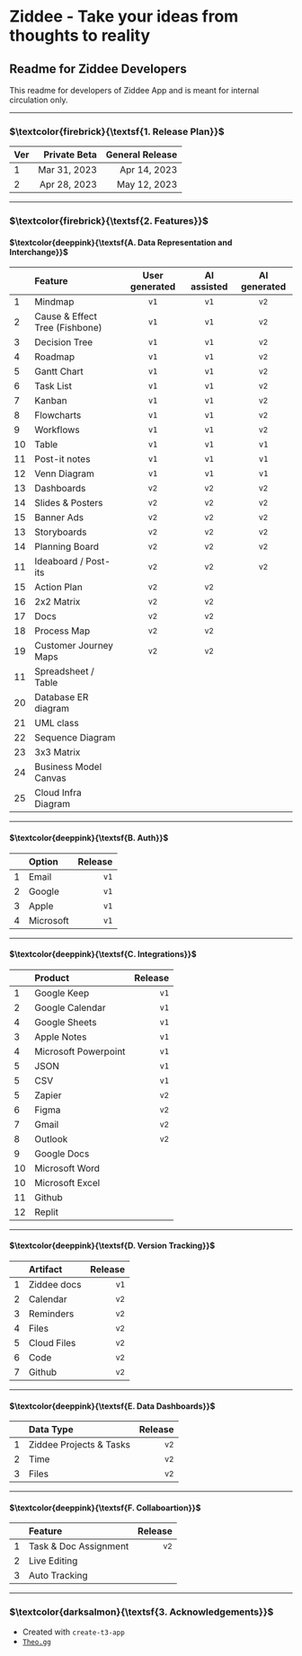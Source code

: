 # Ziddee - Take your ideas from thoughts to reality

## Readme for Ziddee Developers

This readme for developers of Ziddee App and is meant for internal circulation only.
___

### $\textcolor{firebrick}{\textsf{1. Release Plan}}$

| Ver | Private Beta  | General Release |
|:----|-------------:|-----------------:|
| 1   | Mar 31, 2023|  Apr 14, 2023     |
| 2   | Apr 28, 2023|  May 12, 2023     |

___

### $\textcolor{firebrick}{\textsf{2. Features}}$

#### $\textcolor{deeppink}{\textsf{A. Data Representation and Interchange}}$

|   | Feature                       | User generated | AI assisted | AI generated |
|:--|:----------------------------- |:--------------:|:-----------:|:------------:|
| 1 |Mindmap                        | `v1` | `v1` | <sub>v2</sub> |
| 2 |Cause & Effect Tree (Fishbone) | `v1` | `v1` | <sub>v2</sub> |
| 3 |Decision Tree                  | `v1` | `v1` | <sub>v2</sub> |
| 4 |Roadmap                        | `v1` | `v1` | <sub>v2</sub> |
| 5 |Gantt Chart                    | `v1` | `v1` | <sub>v2</sub> |
| 6 |Task List                      | `v1` | `v1` | <sub>v2</sub> |
| 7 |Kanban                         | `v1` | `v1` | <sub>v2</sub> |
| 8 |Flowcharts                     | `v1` | `v1` | <sub>v2</sub> |
| 9 |Workflows                      | `v1` | `v1` | <sub>v2</sub> |
|10 |Table                          | `v1` | `v1` | `v1` |
|11 |Post-it notes                  | `v1` | `v1` | `v1` |
|12 |Venn Diagram                   | `v1` | `v1` | `v1` |
|13 |Dashboards                     | <sub>v2</sub> | <sub>v2</sub> | <sub>v2</sub> |
|14|Slides & Posters                | <sub>v2</sub> | <sub>v2</sub> | <sub>v2</sub> |
|15|Banner Ads                      | <sub>v2</sub> | <sub>v2</sub> | <sub>v2</sub> |
|13|Storyboards                     | <sub>v2</sub> | <sub>v2</sub> | <sub>v2</sub> |
|14| Planning Board                 | <sub>v2</sub> | <sub>v2</sub> | <sub>v2</sub> |
|11 |Ideaboard / Post-its           | <sub>v2</sub> | <sub>v2</sub> | <sub>v2</sub> |
|15|Action Plan                     | <sub>v2</sub> | <sub>v2</sub> |
|16|2x2 Matrix                      | <sub>v2</sub> | <sub>v2</sub> |
|17|Docs                            | <sub>v2</sub> | <sub>v2</sub> |
|18| Process Map                    | <sub>v2</sub> | <sub>v2</sub> |
|19| Customer Journey Maps          | <sub>v2</sub> | <sub>v2</sub> |
|11 |Spreadsheet / Table |
|20|Database ER diagram  |
|21|UML class            |
|22|Sequence Diagram     |
|23|3x3 Matrix           |
|24|Business Model Canvas|
|25| Cloud Infra Diagram |

___

#### $\textcolor{deeppink}{\textsf{B. Auth}}$

|   | Option   | Release |
|:--|:---------|-------:|
1| Email     |  `v1`  |
2| Google    |  `v1`  |
3| Apple     |  `v1`  |
4| Microsoft |  `v1`  |

___

#### $\textcolor{deeppink}{\textsf{C. Integrations}}$

|   | Product            | Release |
|:--|:-------------------|-------:|
1| Google Keep         |  `v1`  |
2| Google Calendar     |  `v1`  |
4| Google Sheets       |  `v1`  |
3| Apple Notes         |  `v1`  |
4| Microsoft Powerpoint|  `v1`  |
5| JSON                |  `v1`  |
5| CSV                 |  `v1`  |
5| Zapier              | <sub>v2</sub> |
6| Figma               | <sub>v2</sub> |
7| Gmail               | <sub>v2</sub> |
8| Outlook             | <sub>v2</sub> |
9| Google Docs         |
10| Microsoft Word     |
10| Microsoft Excel    |
11| Github             |
12| Replit             |

___

#### $\textcolor{deeppink}{\textsf{D. Version Tracking}}$

|   | Artifact | Release |
|:--|:---------|-------:|
| 1 | Ziddee docs |  `v1`  |
| 2 | Calendar    | <sub>v2</sub> |
| 3 | Reminders   | <sub>v2</sub> |
| 4 | Files       | <sub>v2</sub> |
| 5 | Cloud Files | <sub>v2</sub> |
| 6 | Code        | <sub>v2</sub> |
| 7 | Github      | <sub>v2</sub> |

___

#### $\textcolor{deeppink}{\textsf{E. Data Dashboards}}$

|   | Data Type               | Release       |
|:--|:------------------------|--------------:|
| 1 | Ziddee Projects & Tasks | <sub>v2</sub> |
| 2 | Time                    | <sub>v2</sub> |
| 3 | Files                   | <sub>v2</sub> |

___

#### $\textcolor{deeppink}{\textsf{F. Collaboartion}}$

|   | Feature               | Release       |
|:--|:----------------------|--------------:|
| 1 | Task & Doc Assignment | <sub>v2</sub> |
| 2 | Live Editing          |
| 3 | Auto Tracking         |

___

### $\textcolor{darksalmon}{\textsf{3. Acknowledgements}}$

- Created with `create-t3-app`
- [`Theo.gg`](https://theo.gg)

<Add others>
